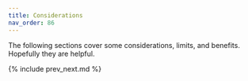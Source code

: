 ```yaml
---
title: Considerations
nav_order: 86
---
```


The following sections cover some considerations, limits, and benefits. Hopefully they are helpful.

{% include prev_next.md %}